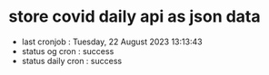 # store covid daily api as json data

- last cronjob : Tuesday, 22 August 2023 13:13:43
- status og cron : success
- status daily cron : success
      
      